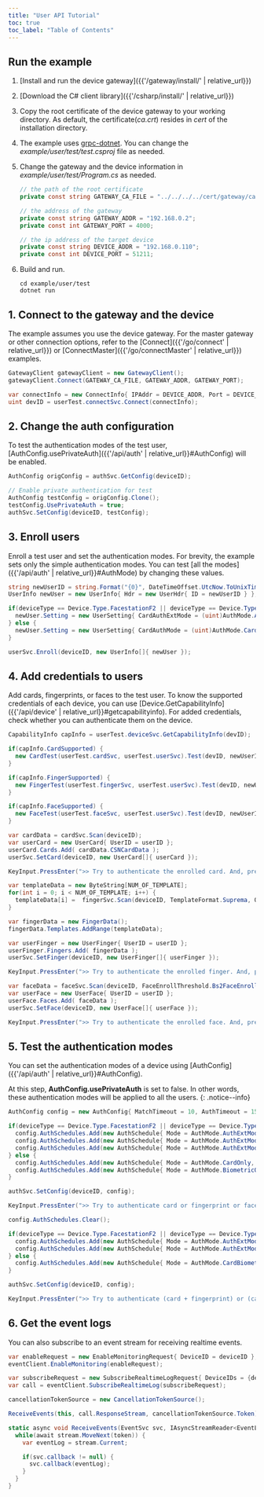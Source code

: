 ```yaml
---
title: "User API Tutorial"
toc: true
toc_label: "Table of Contents"
---
```


## Run the example

1. [Install and run the device gateway]({{'/gateway/install/' | relative_url}})
2. [Download the C# client library]({{'/csharp/install/' | relative_url}})
3. Copy the root certificate of the device gateway to your working directory. As default, the certificate(_ca.crt_) resides in _cert_ of the installation directory. 
4. The example uses [grpc-dotnet](https://grpc.io/docs/quickstart/csharp-dotnet/). You can change the _example/user/test/test.csproj_ file as needed.
5. Change the gateway and the device information in _example/user/test/Program.cs_ as needed.
   
    ```csharp
    // the path of the root certificate
    private const string GATEWAY_CA_FILE = "../../../../cert/gateway/ca.crt";

    // the address of the gateway
    private const string GATEWAY_ADDR = "192.168.0.2";
    private const int GATEWAY_PORT = 4000;

    // the ip address of the target device
    private const string DEVICE_ADDR = "192.168.0.110";
    private const int DEVICE_PORT = 51211;
    ```
6. Build and run.

    ```
    cd example/user/test
    dotnet run
    ```

## 1. Connect to the gateway and the device

The example assumes you use the device gateway. For the master gateway or other connection options, refer to the [Connect]({{'/go/connect' | relative_url}}) or [ConnectMaster]({{'/go/connectMaster' | relative_url}}) examples.

  ```csharp
  GatewayClient gatewayClient = new GatewayClient();
  gatewayClient.Connect(GATEWAY_CA_FILE, GATEWAY_ADDR, GATEWAY_PORT);

  var connectInfo = new ConnectInfo{ IPAddr = DEVICE_ADDR, Port = DEVICE_PORT, UseSSL = USE_SSL };
  uint devID = userTest.connectSvc.Connect(connectInfo);
  ```   

## 2. Change the auth configuration

To test the authentication modes of the test user, [AuthConfig.usePrivateAuth]({{'/api/auth' | relative_url}}#AuthConfig) will be enabled. 

  ```csharp
  AuthConfig origConfig = authSvc.GetConfig(deviceID);

  // Enable private authentication for test
  AuthConfig testConfig = origConfig.Clone();
  testConfig.UsePrivateAuth = true;
  authSvc.SetConfig(deviceID, testConfig);
  ```

## 3. Enroll users

Enroll a test user and set the authentication modes. For brevity, the example sets only the simple authentication modes. You can test [all the modes]({{'/api/auth' | relative_url}}#AuthMode) by changing these values. 

  ```csharp
  string newUserID = string.Format("{0}", DateTimeOffset.UtcNow.ToUnixTimeSeconds());
  UserInfo newUser = new UserInfo{ Hdr = new UserHdr{ ID = newUserID } };

  if(deviceType == Device.Type.FacestationF2 || deviceType == Device.Type.FacestationF2Fp) {
    newUser.Setting = new UserSetting{ CardAuthExtMode = (uint)AuthMode.AuthExtModeCardOnly, FingerAuthExtMode = (uint)AuthMode.AuthExtModeFingerprintOnly, FaceAuthExtMode = (uint)AuthMode.AuthExtModeFaceOnly };
  } else {
    newUser.Setting = new UserSetting{ CardAuthMode = (uint)AuthMode.CardOnly, BiometricAuthMode = (uint)AuthMode.BiometricOnly };
  }

  userSvc.Enroll(deviceID, new UserInfo[]{ newUser });
  ```

## 4. Add credentials to users

Add cards, fingerprints, or faces to the test user. To know the supported credentials of each device, you can use [Device.GetCapabilityInfo]({{'/api/device' | relative_url}}#getcapabilityinfo). For added credentials, check whether you can authenticate them on the device. 

  ```csharp
  CapabilityInfo capInfo = userTest.deviceSvc.GetCapabilityInfo(devID);

  if(capInfo.CardSupported) {
    new CardTest(userTest.cardSvc, userTest.userSvc).Test(devID, newUserID);
  } 

  if(capInfo.FingerSupported) {
    new FingerTest(userTest.fingerSvc, userTest.userSvc).Test(devID, newUserID);
  }       

  if(capInfo.FaceSupported) {
    new FaceTest(userTest.faceSvc, userTest.userSvc).Test(devID, newUserID);
  }    
  ```
  
  ```csharp
  var cardData = cardSvc.Scan(deviceID);
  var userCard = new UserCard{ UserID = userID };
  userCard.Cards.Add( cardData.CSNCardData );
  userSvc.SetCard(deviceID, new UserCard[]{ userCard });

  KeyInput.PressEnter(">> Try to authenticate the enrolled card. And, press ENTER to end the test." + Environment.NewLine);
  ```

  ```csharp
  var templateData = new ByteString[NUM_OF_TEMPLATE];
  for(int i = 0; i < NUM_OF_TEMPLATE; i++) {
    templateData[i] =  fingerSvc.Scan(deviceID, TemplateFormat.Suprema, QUALITY_THRESHOLD);
  }

  var fingerData = new FingerData();
  fingerData.Templates.AddRange(templateData);

  var userFinger = new UserFinger{ UserID = userID };
  userFinger.Fingers.Add( fingerData );
  userSvc.SetFinger(deviceID, new UserFinger[]{ userFinger });

  KeyInput.PressEnter(">> Try to authenticate the enrolled finger. And, press ENTER to end the test." + Environment.NewLine);
  ```

  ```csharp
  var faceData = faceSvc.Scan(deviceID, FaceEnrollThreshold.Bs2FaceEnrollThresholdDefault);
  var userFace = new UserFace{ UserID = userID };
  userFace.Faces.Add( faceData );
  userSvc.SetFace(deviceID, new UserFace[]{ userFace });

  KeyInput.PressEnter(">> Try to authenticate the enrolled face. And, press ENTER to end the test." + Environment.NewLine);
  ```

## 5. Test the authentication modes

You can set the authentication modes of a device using [AuthConfig]({{'/api/auth' | relative_url}}#AuthConfig). 

At this step, __AuthConfig.usePrivateAuth__ is set to false. In other words, these authentication modes will be applied to all the users.
{: .notice--info}

  ```csharp
  AuthConfig config = new AuthConfig{ MatchTimeout = 10, AuthTimeout = 15 };

  if(deviceType == Device.Type.FacestationF2 || deviceType == Device.Type.FacestationF2Fp) {
    config.AuthSchedules.Add(new AuthSchedule{ Mode = AuthMode.AuthExtModeCardOnly, ScheduleID = 1 }); // Card Only, Always
    config.AuthSchedules.Add(new AuthSchedule{ Mode = AuthMode.AuthExtModeFingerprintOnly, ScheduleID = 1 }); // Fingerprint Only, Always
    config.AuthSchedules.Add(new AuthSchedule{ Mode = AuthMode.AuthExtModeFaceOnly, ScheduleID = 1 }); // Face Only, Always
  } else {
    config.AuthSchedules.Add(new AuthSchedule{ Mode = AuthMode.CardOnly, ScheduleID = 1 }); // Card Only, Always
    config.AuthSchedules.Add(new AuthSchedule{ Mode = AuthMode.BiometricOnly, ScheduleID = 1 }); // Biometric Only, Always
  }

  authSvc.SetConfig(deviceID, config);

  KeyInput.PressEnter(">> Try to authenticate card or fingerprint or face. And, press ENTER for the next test." + Environment.NewLine);

  config.AuthSchedules.Clear();

  if(deviceType == Device.Type.FacestationF2 || deviceType == Device.Type.FacestationF2Fp) {
    config.AuthSchedules.Add(new AuthSchedule{ Mode = AuthMode.AuthExtModeCardFace, ScheduleID = 1 }); // Card + Face, Always
    config.AuthSchedules.Add(new AuthSchedule{ Mode = AuthMode.AuthExtModeCardFingerprint, ScheduleID = 1 }); // Card + Fingerprint, Always
  } else {
    config.AuthSchedules.Add(new AuthSchedule{ Mode = AuthMode.CardBiometric, ScheduleID = 1 }); // Card + Biometric, Always
  }

  authSvc.SetConfig(deviceID, config);

  KeyInput.PressEnter(">> Try to authenticate (card + fingerprint) or (card + face). And, press ENTER for the next test." + Environment.NewLine);      
  ```

## 6. Get the event logs

<!--Deprecated. 2024.04.25  by charlie-->
<!-- You can apply filters when reading log records. In a filter, userID or [eventCode]({{'/api/event' | relative_url}}#EventCode) can be specified.

  ```csharp
  var filter = new EventFilter{ UserID = userID };
  var events = eventSvc.GetLogWithFilter(deviceID, firstEventID, 0, filter);

  // do something with the events

  filter.EventCode = 0x1000; // BS2_EVENT_VERIFY_SUCCESS
  events = eventSvc.GetLogWithFilter(deviceID, firstEventID, 0, filter);

  // do something with the events
  ``` -->

You can also subscribe to an event stream for receiving realtime events.

  ```csharp
  var enableRequest = new EnableMonitoringRequest{ DeviceID = deviceID };
  eventClient.EnableMonitoring(enableRequest);

  var subscribeRequest = new SubscribeRealtimeLogRequest{ DeviceIDs = {deviceID}, QueueSize = MONITORING_QUEUE_SIZE };
  var call = eventClient.SubscribeRealtimeLog(subscribeRequest);

  cancellationTokenSource = new CancellationTokenSource();

  ReceiveEvents(this, call.ResponseStream, cancellationTokenSource.Token);

  static async void ReceiveEvents(EventSvc svc, IAsyncStreamReader<EventLog> stream, CancellationToken token) {
    while(await stream.MoveNext(token)) {
      var eventLog = stream.Current;

      if(svc.callback != null) {
        svc.callback(eventLog);
      } 
    }
  }  
  ```

